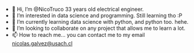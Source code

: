 - 👋 Hi, I’m @NicoTruco 33 years old electrical engineer.
- 👀 I’m interested in data science and programming. Still learning tho :P
- 🌱 I’m currently learning data science with python, and python too. hehe.
- 💞️ I’m looking to collaborate on any project that allows me to learn a lot.
- 📫 How to reach me... you can contact me to my email nicolas.galvez@usach.cl

<!---
NicoTruco/NicoTruco is a ✨ special ✨ repository because its `README.md` (this file) appears on your GitHub profile.
You can click the Preview link to take a look at your changes.
--->
